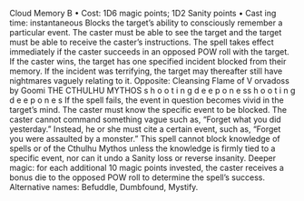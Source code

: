 Cloud Memory B
• Cost:  1D6 magic points; 1D2 Sanity points
•
 Cast
ing time: instantaneous
Blocks the target’s ability to consciously remember a particular event. The caster must be able to see the 
target and the target must be able to receive the caster’s 
instructions. The spell takes effect immediately if the caster 
succeeds in an opposed POW roll with the target. If the 
caster wins, the target has one specified incident blocked 
from their memory. If the incident was terrifying, the target 
may thereafter still have nightmares vaguely relating to it. Opposite: Cleansing Flame of V orvadoss by Goomi
THE CTHULHU MYTHOS
s 
h 
o 
o 
t 
i 
n 
g 
d 
e e 
p 
o 
n 
e 
ss 
h 
o 
o 
t 
i 
n 
g 
d 
e e 
p 
o 
n 
e 
s
If the spell fails, the event in question becomes vivid in 
the target’s mind.
The caster must know the specific event to be blocked. The 
caster cannot command something vague such as, “Forget 
what you did yesterday.” Instead, he or she must cite a certain 
event, such as, “Forget you were assaulted by a monster.” This 
spell cannot block knowledge of spells or of the Cthulhu 
Mythos unless the knowledge is firmly tied to a specific 
event, nor can it undo a Sanity loss or reverse insanity.
Deeper magic: for each additional 10 magic points 
invested, the caster receives a bonus die to the opposed 
POW roll to determine the spell’s success.
Alternative names: Befuddle, Dumbfound, Mystify.


